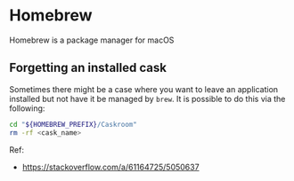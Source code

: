 # Homebrew

Homebrew is a package manager for macOS

## Forgetting an installed cask

Sometimes there might be a case where you want to leave an application installed but not
have it be managed by `brew`. It is possible to do this via the following:

```bash
cd "${HOMEBREW_PREFIX}/Caskroom"
rm -rf <cask_name>
```

Ref:

- https://stackoverflow.com/a/61164725/5050637
